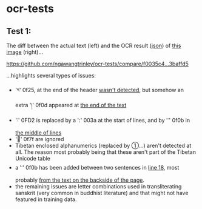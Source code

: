 # ocr-tests

## Test 1:

The diff between the actual text (left) and the OCR result ([json](https://github.com/ngawangtrinley/ocr-tests/blob/653c4418ceef6066c299d824677c5a5c1724129e/google-vision/test1/response.json)) of [this image](https://www.tbrc.org/browser/ImageService?work=W1PD95844&igroup=I1PD95940&image=25&first=23&last=636&fetchimg=yes) (right)...

https://github.com/ngawangtrinley/ocr-tests/compare/f0035c4...3baffd5

...highlights several types of issues:

- '༥' 0f25, at the end of the header [wasn't detected](https://github.com/ngawangtrinley/ocr-tests/blob/master/google-vision/test1/59616523_1021243074750126_1267057790891851776_n.png), but somehow an extra '།' 0f0d appeared at [the end of the text](https://github.com/ngawangtrinley/ocr-tests/compare/f0035c4...3baffd5#diff-0b4da83768e1849331590454147c62d3R1)
- '࿒' 0FD2 is replaced by a ':' 003a at the start of lines, and by '་' 0f0b in [the middle of lines](https://github.com/ngawangtrinley/ocr-tests/compare/f0035c4...3baffd5#diff-0b4da83768e1849331590454147c62d3R7)
- 'ཿ' 0f7f are ignored
- Tibetan enclosed alphanumerics (replaced by ①...) aren't detected at all. The reason most probably being that these aren't part of the Tibetan Unicode table
- a '་' 0f0b has been added between two sentences in [line 18](https://github.com/ngawangtrinley/ocr-tests/compare/f0035c4...3baffd5#diff-0b4da83768e1849331590454147c62d3R18), most probably [from the text on the backside of the page](https://github.com/ngawangtrinley/ocr-tests/blob/master/google-vision/test1/59616523_1021243074750126_1267057790891851776_n.png).
- the remaining issues are letter combinations used in transliterating sanskrit (very common in buddhist literature) and that might not have featured in training data.
